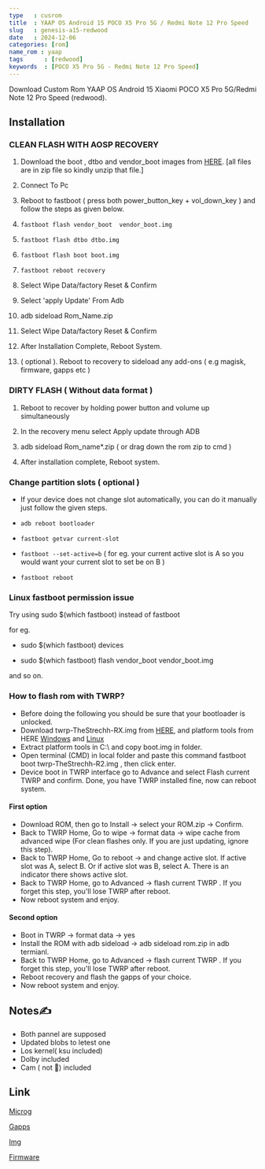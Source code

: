 ```yaml
---
type   : cusrom
title  : YAAP OS Android 15 POCO X5 Pro 5G / Redmi Note 12 Pro Speed
slug   : genesis-a15-redwood
date   : 2024-12-06
categories: [rom]
name_rom : yaap
tags      : [redwood]
keywords  : [POCO X5 Pro 5G - Redmi Note 12 Pro Speed]
---
```


Download Custom Rom YAAP OS Android 15 Xiaomi POCO X5 Pro 5G/Redmi Note 12 Pro Speed (redwood).

## Installation
### CLEAN FLASH WITH AOSP RECOVERY
1. Download the boot , dtbo  and vendor_boot images  from [HERE](https://sourceforge.net/projects/poco-x5-pro-roms/files/Aosp_Recovery_Fts%2BGoodix/).  [all files are in zip file so kindly unzip that file.]

2. Connect To Pc

3. Reboot to fastboot  ( press  both power_button_key + vol_down_key ) and follow the steps as given below.

4. ``fastboot flash vendor_boot  vendor_boot.img``

5. ``fastboot flash dtbo dtbo.img``

6. ``fastboot flash boot boot.img``

7. ``fastboot reboot recovery``

8. Select Wipe Data/factory Reset & Confirm

9. Select 'apply Update' From Adb

10. adb sideload  Rom_Name.zip

11. Select Wipe Data/factory Reset & Confirm

12. After Installation Complete, Reboot System.

13. ( optional ). Reboot to recovery to sideload any add-ons ( e.g magisk, firmware, gapps etc )



### DIRTY FLASH ( Without data format )

1. Reboot to recover by holding power button and volume up simultaneously

2. In the recovery menu select Apply update through ADB

3. adb sideload Rom_name*.zip ( or drag down the rom zip to cmd )

4. After installation complete, Reboot system.

### Change partition slots ( optional )

- If your device does not change slot automatically, you can do it manually just follow the given steps.
	
- ``adb reboot bootloader``

- ``fastboot getvar current-slot``

- ``fastboot --set-active=b`` ( for eg. your current active slot is A so you would want your current slot to set be on B )

- ``fastboot reboot``

### Linux fastboot permission issue 

Try using sudo $(which fastboot) instead of  fastboot 

for eg.

- sudo $(which fastboot) devices
	
- sudo $(which fastboot) flash vendor_boot  vendor_boot.img
  
and so on.


###  How to flash rom with TWRP?

- Before doing the following you should be sure that your bootloader is unlocked.
- Download twrp-TheStrechh-RX.img from [HERE](https://sourceforge.net/projects/poco-x5-pro-roms/files/Twrp/twrp-TheStrechh-R2.img/download), and platform tools from HERE [Windows](https://dl.google.com/android/repository/platform-tools-latest-windows.zip) and [Linux](https://dl.google.com/android/repository/platform-tools-latest-linux.zip)
- Extract platform tools in C:\  and copy boot.img in folder.
- Open terminal (CMD) in local folder and paste this command fastboot boot twrp-TheStrechh-R2.img , then click enter.
- Device boot in TWRP interface go to Advance and select Flash current TWRP and confirm.
   Done, you have TWRP installed fine, now can reboot system.

#### First option
- Download ROM, then go to Install -> select your ROM.zip -> Confirm.
- Back to TWRP Home, Go to wipe -> format data -> wipe cache from advanced wipe (For clean flashes only. If you are just updating, ignore this step).
- Back to TWRP Home, Go to reboot -> and change active slot. If active slot was A, select B. Or if active slot was B, select A. There is an indicator there shows active slot.
- Back to TWRP Home, go to Advanced -> flash current TWRP . If you forget this step, you'll lose TWRP after reboot.
- Now reboot system and enjoy.

#### Second option
- Boot in TWRP -> format data -> yes
- Install the ROM with adb sideload -> adb sideload rom.zip in adb termianl.
- Back to TWRP Home, go to Advanced -> flash current TWRP . If you forget this step, you'll lose TWRP after reboot.
- Reboot recovery and flash the gapps of your choice.
- Now reboot system and enjoy.


## Notes✍
- Both pannel are supposed 
- Updated blobs to letest one
- Los kernel( ksu included)
- Dolby included 
- Cam ( not 🚫) included 


## Link
[Microg](https://github.com/TRR-labs/rom_releases/releases/download/YAAP-15-HOMEMADE-vanilaa-redwood-20241127/YAAP-15-HOMEMADE-vanilaa-redwood-20241127.zip)

[Gapps](http://github.com/TRR-labs/rom_releases/releases/download/YAAP-15-HOMEMADE-redwood-20241127/YAAP-15-HOMEMADE-redwood-20241127.zip)

[Img](https://t.me/thereachebuildchat/10863/11528?single)

[Firmware](https://xiaomifirmwareupdater.com/archive/firmware/redwood/)
